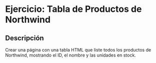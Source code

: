 # Ejercicio: Tabla de Productos de Northwind

## Descripción

Crear una página con una tabla HTML que liste todos los productos de Northwind, mostrando el ID, el nombre y las unidades en stock.

